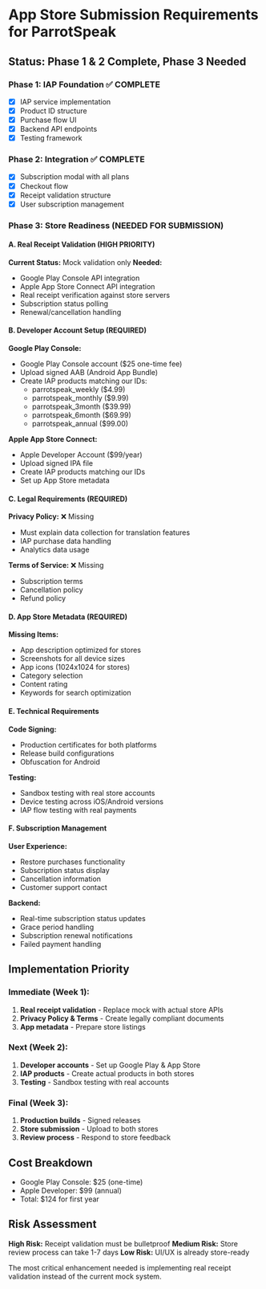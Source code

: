 # App Store Submission Requirements for ParrotSpeak

## Status: Phase 1 & 2 Complete, Phase 3 Needed

### Phase 1: IAP Foundation ✅ COMPLETE
- [x] IAP service implementation
- [x] Product ID structure  
- [x] Purchase flow UI
- [x] Backend API endpoints
- [x] Testing framework

### Phase 2: Integration ✅ COMPLETE  
- [x] Subscription modal with all plans
- [x] Checkout flow 
- [x] Receipt validation structure
- [x] User subscription management

### Phase 3: Store Readiness (NEEDED FOR SUBMISSION)

#### A. Real Receipt Validation (HIGH PRIORITY)
**Current Status:** Mock validation only
**Needed:**
- Google Play Console API integration
- Apple App Store Connect API integration
- Real receipt verification against store servers
- Subscription status polling
- Renewal/cancellation handling

#### B. Developer Account Setup (REQUIRED)
**Google Play Console:**
- Google Play Console account ($25 one-time fee)
- Upload signed AAB (Android App Bundle)
- Create IAP products matching our IDs:
  - parrotspeak_weekly ($4.99)
  - parrotspeak_monthly ($9.99) 
  - parrotspeak_3month ($39.99)
  - parrotspeak_6month ($69.99)
  - parrotspeak_annual ($99.00)

**Apple App Store Connect:**
- Apple Developer Account ($99/year)
- Upload signed IPA file
- Create IAP products matching our IDs
- Set up App Store metadata

#### C. Legal Requirements (REQUIRED)
**Privacy Policy:** ❌ Missing
- Must explain data collection for translation features
- IAP purchase data handling
- Analytics data usage

**Terms of Service:** ❌ Missing  
- Subscription terms
- Cancellation policy
- Refund policy

#### D. App Store Metadata (REQUIRED)
**Missing Items:**
- App description optimized for stores
- Screenshots for all device sizes
- App icons (1024x1024 for stores)
- Category selection
- Content rating
- Keywords for search optimization

#### E. Technical Requirements
**Code Signing:**
- Production certificates for both platforms
- Release build configurations
- Obfuscation for Android

**Testing:**
- Sandbox testing with real store accounts
- Device testing across iOS/Android versions
- IAP flow testing with real payments

#### F. Subscription Management
**User Experience:**
- Restore purchases functionality
- Subscription status display
- Cancellation information
- Customer support contact

**Backend:**
- Real-time subscription status updates
- Grace period handling
- Subscription renewal notifications
- Failed payment handling

## Implementation Priority

### Immediate (Week 1):
1. **Real receipt validation** - Replace mock with actual store APIs
2. **Privacy Policy & Terms** - Create legally compliant documents
3. **App metadata** - Prepare store listings

### Next (Week 2):
1. **Developer accounts** - Set up Google Play & App Store
2. **IAP products** - Create actual products in both stores
3. **Testing** - Sandbox testing with real accounts

### Final (Week 3):
1. **Production builds** - Signed releases
2. **Store submission** - Upload to both stores
3. **Review process** - Respond to store feedback

## Cost Breakdown
- Google Play Console: $25 (one-time)
- Apple Developer: $99 (annual)
- Total: $124 for first year

## Risk Assessment
**High Risk:** Receipt validation must be bulletproof
**Medium Risk:** Store review process can take 1-7 days
**Low Risk:** UI/UX is already store-ready

The most critical enhancement needed is implementing real receipt validation instead of the current mock system.